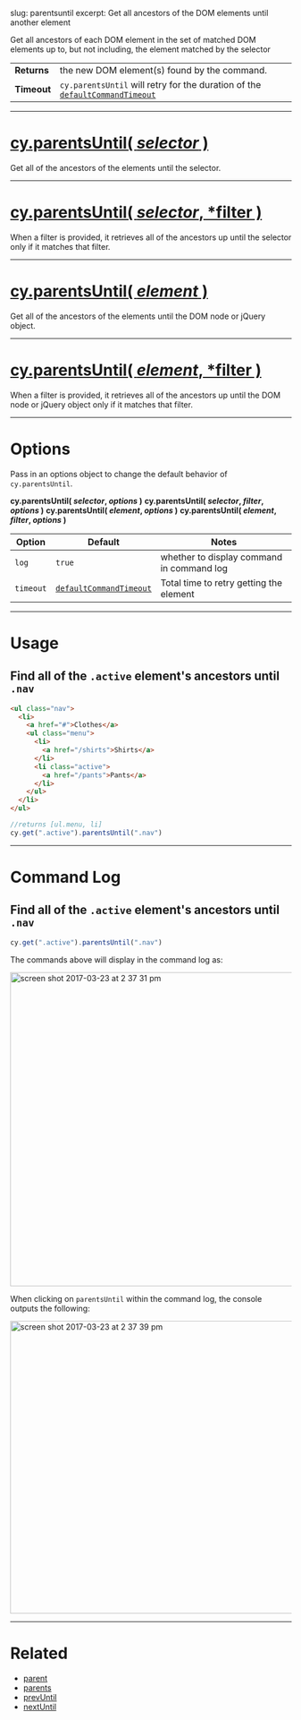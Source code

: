 slug: parentsuntil
excerpt: Get all ancestors of the DOM elements until another element

Get all ancestors of each DOM element in the set of matched DOM elements up to, but not including, the element matched by the selector

| | |
|--- | --- |
| **Returns** | the new DOM element(s) found by the command. |
| **Timeout** | `cy.parentsUntil` will retry for the duration of the [`defaultCommandTimeout`](https://on.cypress.io/guides/configuration#timeouts) |

***

# [cy.parentsUntil( *selector* )](#usage)

Get all of the ancestors of the elements until the selector.

***

# [cy.parentsUntil( *selector*, *filter )](#filter-usage)

When a filter is provided, it retrieves all of the ancestors up until the selector only if it matches that filter.

***

# [cy.parentsUntil( *element* )](#element-usage)

Get all of the ancestors of the elements until the DOM node or jQuery object.

***

# [cy.parentsUntil( *element*, *filter )](#element-filter-usage)

When a filter is provided, it retrieves all of the ancestors up until the DOM node or jQuery object only if it matches that filter.

***

# Options

Pass in an options object to change the default behavior of `cy.parentsUntil`.

**cy.parentsUntil( *selector*, *options* )**
**cy.parentsUntil( *selector*, *filter*, *options* )**
**cy.parentsUntil( *element*, *options* )**
**cy.parentsUntil( *element*, *filter*, *options* )**

Option | Default | Notes
--- | --- | ---
`log` | `true` | whether to display command in command log
`timeout` | [`defaultCommandTimeout`](https://on.cypress.io/guides/configuration#timeouts) | Total time to retry getting the element

***

# Usage

## Find all of the `.active` element's ancestors until `.nav`

```html
<ul class="nav">
  <li>
    <a href="#">Clothes</a>
    <ul class="menu">
      <li>
        <a href="/shirts">Shirts</a>
      </li>
      <li class="active">
        <a href="/pants">Pants</a>
      </li>
    </ul>
  </li>
</ul>
```

```javascript
//returns [ul.menu, li]
cy.get(".active").parentsUntil(".nav")
```

***

# Command Log

## Find all of the `.active` element's ancestors until `.nav`

```javascript
cy.get(".active").parentsUntil(".nav")
```

The commands above will display in the command log as:

<img width="561" alt="screen shot 2017-03-23 at 2 37 31 pm" src="https://cloud.githubusercontent.com/assets/1271364/24264301/516d5fd6-0fd6-11e7-9ab7-b55b211acde3.png">

When clicking on `parentsUntil` within the command log, the console outputs the following:

<img width="523" alt="screen shot 2017-03-23 at 2 37 39 pm" src="https://cloud.githubusercontent.com/assets/1271364/24264309/60cc75de-0fd6-11e7-97b4-d0aa184b0ba6.png">

***

# Related

- [parent](https://on.cypress.io/api/parent)
- [parents](https://on.cypress.io/api/parents)
- [prevUntil](https://on.cypress.io/api/prevuntil)
- [nextUntil](https://on.cypress.io/api/nextuntil)
